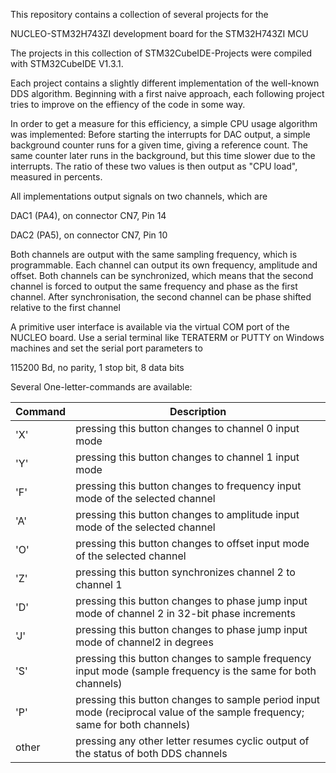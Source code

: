 This repository contains a collection of several projects for the

NUCLEO-STM32H743ZI development board for the STM32H743ZI MCU

The projects in this collection of STM32CubeIDE-Projects were compiled with STM32CubeIDE V1.3.1.

Each project contains a slightly different implementation of the well-known DDS algorithm.
Beginning with a first naive approach, each following project tries to improve on the effiency of the code in some way.

In order to get a measure for this efficiency, a simple CPU usage algorithm was implemented:
Before starting the interrupts for DAC output, a simple background counter runs for a given time, giving a reference count.
The same counter later runs in the background, but this time slower due to the interrupts.
The ratio of these two values is then output as "CPU load", measured in percents.

All implementations output signals on two channels, which are

DAC1 (PA4), on connector CN7, Pin 14

DAC2 (PA5), on connector CN7, Pin 10

Both channels are output with the same sampling frequency, which is programmable.
Each channel can output its own frequency, amplitude and offset.
Both channels can be synchronized, which means that the second channel is forced to output the same frequency and phase as the first channel.
After synchronisation, the second channel can be phase shifted relative to the first channel

A primitive user interface is available via the virtual COM port of the NUCLEO board.
Use a serial terminal like TERATERM or PUTTY on Windows machines and set the serial port parameters to

115200 Bd, no parity, 1 stop bit, 8 data bits

Several One-letter-commands are available:

Command | Description
------------ | -------------
'X' | pressing this button changes to channel 0 input mode
'Y' | pressing this button changes to channel 1 input mode
'F' | pressing this button changes to frequency input mode of the selected channel
'A' | pressing this button changes to amplitude input mode of the selected channel
'O' | pressing this button changes to offset input mode of the selected channel
'Z' | pressing this button synchronizes channel 2 to channel 1
'D' | pressing this button changes to phase jump input mode of channel 2 in 32-bit phase increments
'J' | pressing this button changes to phase jump input mode of channel2 in degrees
'S' | pressing this button changes to sample frequency input mode (sample frequency is the same for both channels)
'P' | pressing this button changes to sample period input mode (reciprocal value of the sample frequency; same for both channels)
other | pressing any other letter resumes cyclic output of the status of both DDS channels

